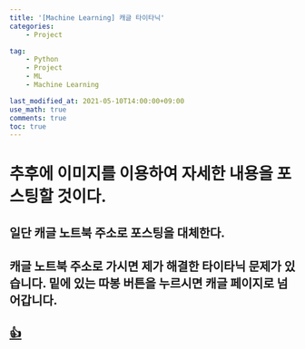```yaml
---
title: '[Machine Learning] 캐글 타이타닉'
categories:
    - Project

tag:
    - Python
    - Project
    - ML
    - Machine Learning

last_modified_at: 2021-05-10T14:00:00+09:00
use_math: true
comments: true
toc: true
---
```


# 추후에 이미지를 이용하여 자세한 내용을 포스팅할 것이다.

## 일단 캐글 노트북 주소로 포스팅을 대체한다.

## 캐글 노트북 주소로 가시면 제가 해결한 타이타닉 문제가 있습니다. 밑에 있는 따봉 버튼을 누르시면 캐글 페이지로 넘어갑니다.
## [👍](https://www.kaggle.com/vestige/2017250024-ml-project3)

